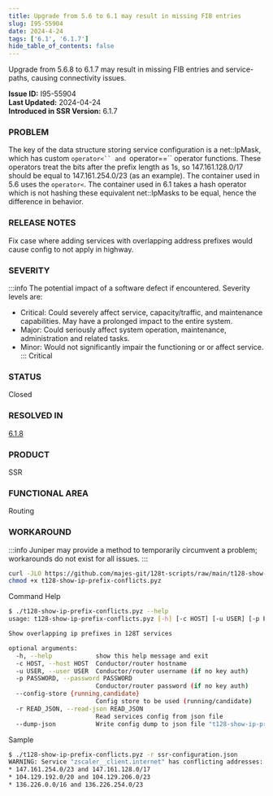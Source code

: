 ```yaml
---
title: Upgrade from 5.6 to 6.1 may result in missing FIB entries
slug: I95-55904
date: 2024-4-24
tags: ['6.1', '6.1.7']
hide_table_of_contents: false
---
```


Upgrade from 5.6.8 to 6.1.7 may result in missing FIB entries and service-paths, causing connectivity issues.


<!-- truncate -->

**Issue ID:** I95-55904  
**Last Updated:** 2024-04-24  
**Introduced in SSR Version:** 6.1.7

### PROBLEM
The key of the data structure storing service configuration is a net::IpMask, which has custom `operator<`` and `operator==`` operator functions. These operators treat the bits after the prefix length as 1s, so 147.161.128.0/17 should be equal to 147.161.254.0/23 (as an example). The container used in 5.6 uses the `operator<`. The container used in 6.1 takes a hash operator which is not hashing these equivalent net::IpMasks to be equal, hence the difference in behavior.

### RELEASE NOTES
Fix case where adding services with overlapping address prefixes would cause config to not apply in highway.

### SEVERITY
:::info
The potential impact of a software defect if encountered. Severity levels are:
* Critical: Could severely affect service, capacity/traffic, and maintenance capabilities. May have a prolonged impact to the entire system.
* Major: Could seriously affect system operation, maintenance, administration and related tasks.
* Minor: Would not significantly impair the functioning or or affect service.
:::
Critical

### STATUS
Closed

### RESOLVED IN
[6.1.8](../docs/release_notes_128t_6.1#release-617-3)

### PRODUCT
SSR

### FUNCTIONAL AREA
Routing

### WORKAROUND
:::info
Juniper may provide a method to temporarily circumvent a problem; workarounds do not exist for all issues.
:::

```bash
curl -JLO https://github.com/majes-git/128t-scripts/raw/main/t128-show-ip-prefix-conflicts.pyz
chmod +x t128-show-ip-prefix-conflicts.pyz
```

Command Help
```bash
$ ./t128-show-ip-prefix-conflicts.pyz --help
usage: t128-show-ip-prefix-conflicts.pyz [-h] [-c HOST] [-u USER] [-p PASSWORD] [--config-store {running,candidate}] [-r READ_JSON] [--dump-json]

Show overlapping ip prefixes in 128T services

optional arguments:
  -h, --help            show this help message and exit
  -c HOST, --host HOST  Conductor/router hostname
  -u USER, --user USER  Conductor/router username (if no key auth)
  -p PASSWORD, --password PASSWORD
                        Conductor/router password (if no key auth)
  --config-store {running,candidate}
                        Config store to be used (running/candidate)
  -r READ_JSON, --read-json READ_JSON
                        Read services config from json file
  --dump-json           Write config dump to json file "t128-show-ip-prefix-conflicts.json"
```
Sample
```bash
$ ./t128-show-ip-prefix-conflicts.pyz -r ssr-configuration.json
WARNING: Service "zscaler__client.internet" has conflicting addresses:
* 147.161.254.0/23 and 147.161.128.0/17
* 104.129.192.0/20 and 104.129.206.0/23
* 136.226.0.0/16 and 136.226.254.0/23
```